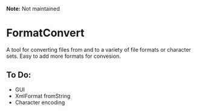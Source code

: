 **Note:** Not maintained

# FormatConvert

A tool for converting files from and to a variety of file formats or character sets. Easy to add more formats for convesion.

## To Do:
- GUI
- XmlFormat fromString
- Character encoding
